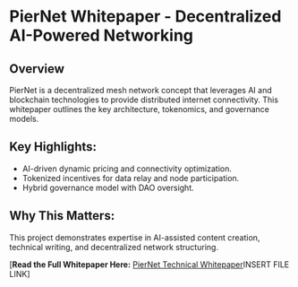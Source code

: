 # PierNet Whitepaper - Decentralized AI-Powered Networking

## Overview
PierNet is a decentralized mesh network concept that leverages AI and blockchain technologies to provide distributed internet connectivity. This whitepaper outlines the key architecture, tokenomics, and governance models.

## Key Highlights:
- AI-driven dynamic pricing and connectivity optimization.
- Tokenized incentives for data relay and node participation.
- Hybrid governance model with DAO oversight.

## Why This Matters:
This project demonstrates expertise in AI-assisted content creation, technical writing, and decentralized network structuring.

 [**Read the Full Whitepaper Here:** [PierNet Technical Whitepaper](https://github.com/Numbscholar/PierNet_whitepaper/blob/main/PierNet_Technical_Whitepaper_v1_Final.docx)INSERT FILE LINK]
